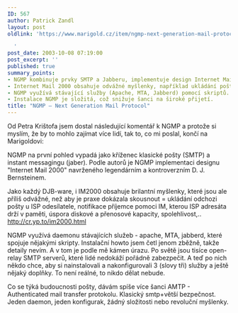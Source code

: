 ```yaml
---
ID: 567
author: Patrick Zandl
layout: post
oldlink: 'https://www.marigold.cz/item/ngmp-next-generation-mail-protocol

  '
post_date: 2003-10-08 07:19:00
post_excerpt: ''
published: true
summary_points:
- NGMP kombinuje prvky SMTP a Jabberu, implementuje design Internet Mail 2000.
- Internet Mail 2000 obsahuje odvážné myšlenky, například ukládání pošty u ISP odesílatele.
- NGMP využívá stávající služby (Apache, MTA, Jabberd) pomocí skriptů.
- Instalace NGMP je složitá, což snižuje šanci na široké přijetí.
title: "NGMP – Next Generation Mail Protocol"
---
```


<p>
Od Petra Krištofa jsem dostal následující komentář k NGMP a protože si myslím, že by to mohlo zajímat více lidí, tak to, co mi poslal,&#160;končí na Marigoldovi:</p>

<p>
NGMP na první pohled vypadá jako kříženec klasické pošty (SMTP) a instant messagingu (jaber). Podle autorů je NGMP implementaci designu "Internet Mail 2000" navrženého legendárním a kontroverzním D. J. Bernsteinem. </p>

<p>
Jako každý DJB-ware, i IM2000 obsahuje brilantní myšlenky, které jsou ale příliš odvážné, než aby je praxe dokázala skousnout = ukládání odchozi pošty u ISP odesílatele, notifikace příjemce pomoci IM, kterou ISP adresáta drží v paměti, úspora diskové a přenosové kapacity, spolehlivost,.. <A href="http://cr.yp.to/im2000.html">http://cr.yp.to/im2000.html</A> </p>

<p>
NGMP využívá daemonu stávajících služeb - apache, MTA, jabberd, které spojuje nějakými skripty. Instalační howto jsem četl jenom zběžně, takže detaily nevím. A v tom je podle mě kámen úrazu. Po světě jsou tisíce open-relay SMTP serverů, které lidé nedokáží pořádně zabezpečit. A teď po nich někdo chce, aby si nainstalovali a nakonfigurovali 3 (slovy tři) služby a ještě nějaký doplňky. To není reálné, to nikdo dělat nebude. </p>

<p>
Co se týká budoucnosti pošty, dávám spíše více šanci AMTP - Authenticated mail transfer protokolu. Klasický smtp+větší bezpečnost. Jeden daemon, jeden konfigurak, žádný složitosti nebo revoluční myšlenky.</p>